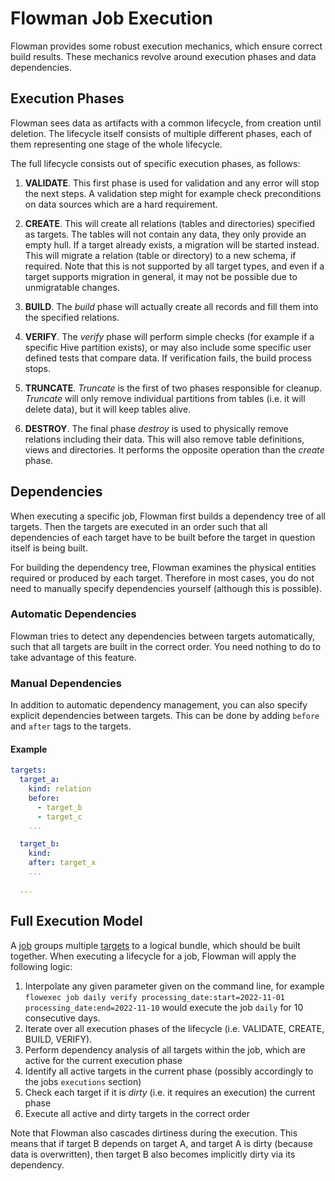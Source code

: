 # Flowman Job Execution

Flowman provides some robust execution mechanics, which ensure correct build results. These mechanics revolve
around execution phases and data dependencies.


## Execution Phases

Flowman sees data as artifacts with a common lifecycle, from creation until deletion. The lifecycle itself consists of
multiple different phases, each of them representing one stage of the whole lifecycle.

The full lifecycle consists out of specific execution phases, as follows:

1. **VALIDATE**.
   This first phase is used for validation and any error will stop the next steps. A validation step might for example
   check preconditions on data sources which are a hard requirement.

2. **CREATE**.
   This will create all relations (tables and directories) specified as targets. The tables will not contain any data,
   they only provide an empty hull. If a target already exists, a migration will be started instead. This will migrate a
   relation (table or directory) to a new schema, if required. Note that this is not supported by all target types, and
   even if a target supports migration in general, it may not be possible due to unmigratable changes.

3. **BUILD**.
   The *build* phase will actually create all records and fill them into the specified relations.

4. **VERIFY**.
   The *verify* phase will perform simple checks (for example if a specific Hive partition exists), or may also include
   some specific user defined tests that compare data. If verification fails, the build process stops.

5. **TRUNCATE**.
   *Truncate* is the first of two phases responsible for cleanup. *Truncate* will only remove individual partitions from
   tables (i.e. it will delete data), but it will keep tables alive.

6. **DESTROY**.
   The final phase *destroy* is used to physically remove relations including their data. This will also remove table
   definitions, views and directories. It performs the opposite operation than the *create* phase.


## Dependencies
When executing a specific job, Flowman first builds a dependency tree of all targets. Then the targets are executed
in an order such that all dependencies of each target have to be built before the target in question itself is being
built.

For building the dependency tree, Flowman examines the physical entities required or produced by each target. Therefore
in most cases, you do not need to manually specify dependencies yourself (although this is possible).

### Automatic Dependencies

Flowman tries to detect any dependencies between targets automatically, such that all targets are built in the correct
order. You need nothing to do to take advantage of this feature.

### Manual Dependencies

In addition to automatic dependency management, you can also specify explicit dependencies between targets. This can
be done by adding `before` and `after` tags to the targets. 

#### Example
```yaml
targets:
  target_a:
    kind: relation
    before:
      - target_b
      - target_c
    ...

  target_b:
    kind:
    after: target_x
    ...

  ...
```


## Full Execution Model

A [job](../job/index.md) groups multiple [targets](../target/index.md) to a logical bundle, which should be
built together. When executing a lifecycle for a job, Flowman will apply the following logic:

1. Interpolate any given parameter given on the command line, for example
  `flowexec job daily verify processing_date:start=2022-11-01 processing_date:end=2022-11-10`
  would execute the job `daily` for 10 consecutive days.
2. Iterate over all execution phases of the lifecycle (i.e. VALIDATE, CREATE, BUILD, VERIFY).
3. Perform dependency analysis of all targets within the job, which are active for the current execution phase
4. Identify all active targets in the current phase (possibly accordingly to the jobs `executions` section)
5. Check each target if it is *dirty* (i.e. it requires an execution) the current phase
6. Execute all active and dirty targets in the correct order

Note that Flowman also cascades dirtiness during the execution. This means that if target B depends on target A, and
target A is dirty (because data is overwritten), then target B also becomes implicitly dirty via its dependency.
